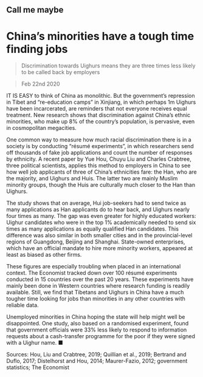 ## Call me maybe

# China’s minorities have a tough time finding jobs

> Discrimination towards Uighurs means they are three times less likely to be called back by employers

> Feb 22nd 2020

IT IS EASY to think of China as monolithic. But the government’s repression in Tibet and “re-education camps” in Xinjiang, in which perhaps 1m Uighurs have been incarcerated, are reminders that not everyone receives equal treatment. New research shows that discrimination against China’s ethnic minorities, who make up 8% of the country’s population, is pervasive, even in cosmopolitan megacities.

One common way to measure how much racial discrimination there is in a society is by conducting “résumé experiments”, in which researchers send off thousands of fake job applications and count the number of responses by ethnicity. A recent paper by Yue Hou, Chuyu Liu and Charles Crabtree, three political scientists, applies this method to employers in China to see how well job applicants of three of China’s ethnicities fare: the Han, who are the majority, and Uighurs and Huis. The latter two are mainly Muslim minority groups, though the Huis are culturally much closer to the Han than Uighurs.

The study shows that on average, Hui job-seekers had to send twice as many applications as Han applicants do to hear back, and Uighurs nearly four times as many. The gap was even greater for highly educated workers: Uighur candidates who were in the top 1% academically needed to send six times as many applications as equally qualified Han candidates. This difference was also similar in both smaller cities and in the provincial-level regions of Guangdong, Beijing and Shanghai. State-owned enterprises, which have an official mandate to hire more minority workers, appeared at least as biased as other firms.

These figures are especially troubling when placed in an international context. The Economist tracked down over 100 résumé experiments conducted in 15 countries over the past 20 years. These experiments have mainly been done in Western countries where research funding is readily available. Still, we find that Tibetans and Uighurs in China have a much tougher time looking for jobs than minorities in any other countries with reliable data.

Unemployed minorities in China hoping the state will help might well be disappointed. One study, also based on a randomised experiment, found that government officials were 33% less likely to respond to information requests about a cash-transfer programme for the poor if they were signed with a Uighur name. ■

Sources: Hou, Liu and Crabtree, 2019; Quillian et al., 2019; Bertrand and Duflo, 2017; Distelhorst and Hou, 2014; Maurer-Fazio, 2012; government statistics; The Economist